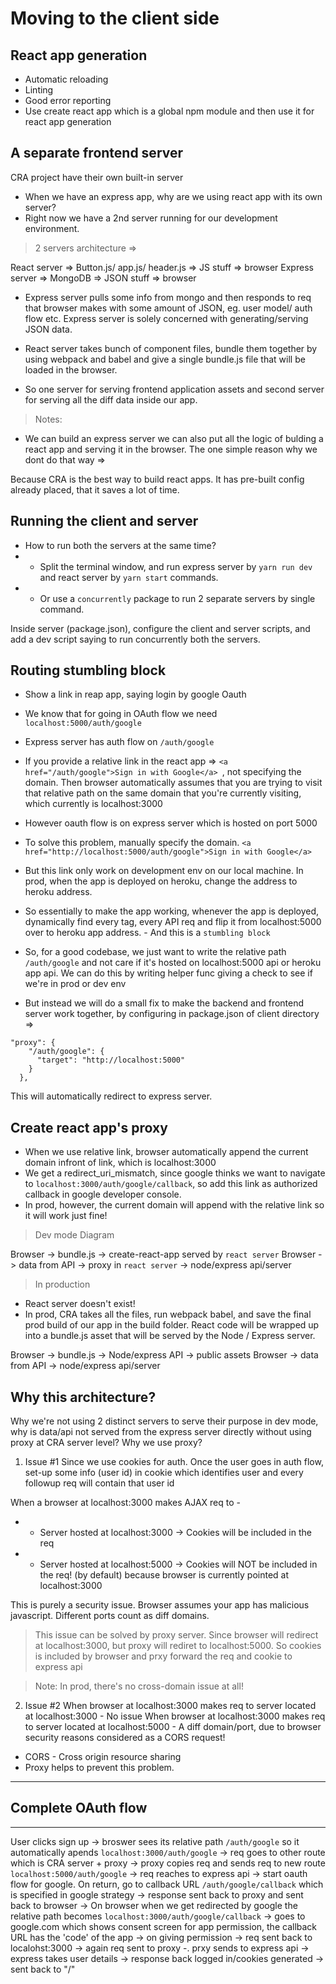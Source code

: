 # Moving to the client side

## React app generation
- Automatic reloading
- Linting
- Good error reporting
- Use create react app which is a global npm module and then use it for react app generation


## A separate frontend server
CRA project have their own built-in server

- When we have an express app, why are we using react app with its own server?
- Right now we have a 2nd server running for our development environment.

> 2 servers architecture =>

React server => Button.js/ app.js/ header.js => JS stuff => browser
Express server => MongoDB => JSON stuff => browser

- Express server pulls some info from mongo and then responds to req that browser makes with some amount of JSON, eg. user model/ auth flow etc. Express server is solely concerned with generating/serving JSON data.

- React server takes bunch of component files, bundle them together by using webpack and babel and give a single bundle.js file that will be loaded in the browser.

- So one server for serving frontend application assets and second server for serving all the diff data inside our app.

> Notes:

- We can build an express server we can also put all the logic of bulding a react app and serving it in the browser. The one simple reason why we dont do that way =>

Because CRA is the best way to build react apps. It has pre-built config already placed, that it saves a lot of time.


## Running the client and server

- How to run both the servers at the same time?
 - - Split the terminal window, and run express server by `yarn run dev` and react server by `yarn start` commands.
 - - Or use a `concurrently` package to run 2 separate servers by single command.

 Inside server (package.json), configure the client and server scripts, and add a dev script saying to run concurrently both the servers.


 ## Routing stumbling block
 - Show a link in reap app, saying login by google Oauth
 - We know that for going in OAuth flow we need `localhost:5000/auth/google`
 - Express server has auth flow on `/auth/google`

 - If you provide a relative link in the react app => `<a href="/auth/google">Sign in with Google</a> `, not specifying the domain. Then browser automatically assumes that you are trying to visit that relative path on the same domain that you're currently visiting, which currently is localhost:3000

 - However oauth flow is on express server which is hosted on port 5000

 - To solve this problem, manually specify the domain. 
 `<a href="http://localhost:5000/auth/google">Sign in with Google</a> `

 - But this link only work on development env on our local machine. In prod, when the app is deployed on heroku, change the address to heroku address.
 - So essentially to make the app working, whenever the app is deployed, dynamically find every <a> tag, every API req and flip it from localhost:5000 over to heroku app address. - And this is a `stumbling block`

- So, for a good codebase, we just want to write the relative path `/auth/google` and not care if it's hosted on localhost:5000 api or heroku app api. We can do this by writing helper func giving a check to see if we're in prod or dev env

- But instead we will do a small fix to make the backend and frontend server work together, by configuring in package.json of client directory =>
```
"proxy": {
    "/auth/google": {
      "target": "http://localhost:5000"
    }
  },
```
This will automatically redirect to express server.


## Create react app's proxy
- When we use relative link, browser automatically append the current domain infront of link, which is localhost:3000
- We get a redirect_uri_mismatch, since google thinks we want to navigate to `localhost:3000/auth/google/callback`, so add this link as authorized callback in google developer console.
- In prod, however, the current domain will append with the relative link so it will work just fine!

> Dev mode Diagram

Browser -> bundle.js -> create-react-app served by `react server` 
Browser -> data from API -> proxy in `react server` -> node/express api/server


> In production
- React server doesn't exist!
- In prod, CRA takes all the files, run webpack babel, and save the final prod build of our app in the build folder. React code will be wrapped up into a bundle.js asset that will be served by the Node / Express server. 

Browser -> bundle.js -> Node/express API -> public assets
Browser -> data from API -> node/express api/server


## Why this architecture?
Why we're not using 2 distinct servers to serve their purpose in dev mode, why is data/api not served from the express server directly without using proxy at CRA server level? Why we use proxy?

1. Issue #1
Since we use cookies for auth.
Once the user goes in auth flow, set-up some info (user id)  in cookie which identifies user and every followup req will contain that user id

When a browser at localhost:3000 makes AJAX req to -
 - - Server hosted at localhost:3000 -> Cookies will be included in the req
 - - Server hosted at localhost:5000 -> Cookies will NOT be included in the req! (by default) because browser is currently pointed at localhost:3000

 This is purely a security issue. Browser assumes your app has malicious javascript. 
 Different ports count as diff domains.

> This issue can be solved by proxy server. Since browser will redirect at localhost:3000, but proxy will rediret to localhost:5000. So cookies is included by browser and prxy forward the req and cookie to express api


> Note: In prod, there's no cross-domain issue at all!


2. Issue #2
When browser at localhost:3000 makes req to server located at localhost:3000 - No issue
When browser at localhost:3000 makes req to server located at localhost:5000 - A diff domain/port, due to browser security reasons considered as a CORS request! 

- CORS - Cross origin resource sharing
- Proxy helps to prevent this problem.

________________________________________________________

## Complete OAuth flow
________________________________________________________

User clicks sign up -> broswer sees its relative path `/auth/google` so it automatically apends `localhost:3000/auth/google` -> req goes to other route which is CRA server + proxy -> proxy copies req and sends req to new route `localhost:5000/auth/google` -> req reaches to express api -> start oauth flow for google. On return, go to callback URL `/auth/google/callback` which is specified in  google strategy -> response sent back to proxy and sent back to browser -> On browser when we get redirected by google the relative path becomes `localhost:3000/auth/google/callback` -> goes to google.com which shows consent screen for app permission, the callback URL has the 'code' of the app -> on giving permission -> req sent back to localohst:3000 -> again req sent to proxy -. prxy sends to express api -> express takes user details -> response back logged in/cookies generated -> sent back to "/"